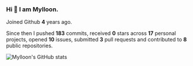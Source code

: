 ### Hi 👋 I am Mylloon.

Joined Github **4** years ago.

Since then I pushed **183** commits, received **0** stars across **17** personal projects, opened **10** issues, submitted **3** pull requests and contributed to **8** public repositories.

![Mylloon's GitHub stats](https://github-readme-stats.vercel.app/api?username=Mylloon&show_icons=true&theme=dracula)
